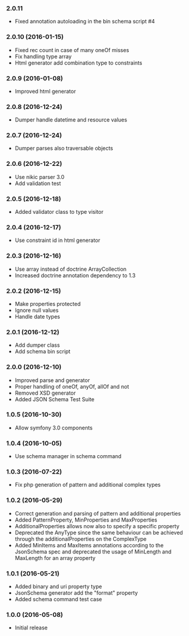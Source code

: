 
### 2.0.11

* Fixed annotation autoloading in the bin schema script #4

### 2.0.10 (2016-01-15)

* Fixed rec count in case of many oneOf misses
* Fix handling type array
* Html generator add combination type to constraints

### 2.0.9 (2016-01-08)

* Improved html generator

### 2.0.8 (2016-12-24)

* Dumper handle datetime and resource values

### 2.0.7 (2016-12-24)

* Dumper parses also traversable objects

### 2.0.6 (2016-12-22)

* Use nikic parser 3.0
* Add validation test

### 2.0.5 (2016-12-18)

* Added validator class to type visitor

### 2.0.4 (2016-12-17)

* Use constraint id in html generator

### 2.0.3 (2016-12-16)

* Use array instead of doctrine ArrayCollection
* Increased doctrine annotation dependency to 1.3

### 2.0.2 (2016-12-15)

* Make properties protected
* Ignore null values
* Handle date types

### 2.0.1 (2016-12-12)

* Add dumper class
* Add schema bin script

### 2.0.0 (2016-12-10)

* Improved parse and generator
* Proper handling of oneOf, anyOf, allOf and not
* Removed XSD generator
* Added JSON Schema Test Suite

### 1.0.5 (2016-10-30)

* Allow symfony 3.0 components

### 1.0.4 (2016-10-05)

* Use schema manager in schema command

### 1.0.3 (2016-07-22)

* Fix php generation of pattern and additional complex types

### 1.0.2 (2016-05-29)

* Correct generation and parsing of pattern and additional properties
* Added PatternProperty, MinProperties and MaxProperties
* AdditionalProperties allows now also to specify a specific property
* Deprecated the AnyType since the same behaviour can be achieved through the
  additionalProperties on the ComplexType
* Added MinItems and MaxItems annotations according to the JsonSchema spec and
  deprecated the usage of MinLength and MaxLength for an array property

### 1.0.1 (2016-05-21)

* Added binary and uri property type
* JsonSchema generator add the "format" property
* Added schema command test case

### 1.0.0 (2016-05-08)

* Initial release
